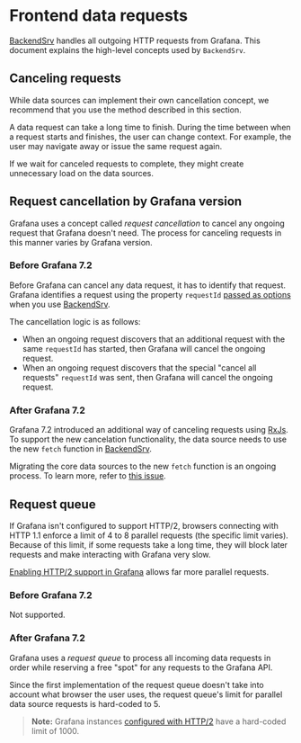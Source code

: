 # Frontend data requests

[BackendSrv](https://github.com/grafana/grafana/blob/main/packages/grafana-runtime/src/services/backendSrv.ts) handles all outgoing HTTP requests from Grafana. This document explains the high-level concepts used by `BackendSrv`.

## Canceling requests

While data sources can implement their own cancellation concept, we recommend that you use the method described in this section.

A data request can take a long time to finish. During the time between when a request starts and finishes, the user can change context. For example, the user may navigate away or issue the same request again.

If we wait for canceled requests to complete, they might create unnecessary load on the data sources.

## Request cancellation by Grafana version

Grafana uses a concept called _request cancellation_ to cancel any ongoing request that Grafana doesn't need. The process for canceling requests in this manner varies by Grafana version.

### Before Grafana 7.2

Before Grafana can cancel any data request, it has to identify that request. Grafana identifies a request using the property `requestId` [passed as options](https://github.com/grafana/grafana/blob/main/packages/grafana-runtime/src/services/backendSrv.ts#L47) when you use [BackendSrv](https://github.com/grafana/grafana/blob/main/packages/grafana-runtime/src/services/backendSrv.ts).

The cancellation logic is as follows:

- When an ongoing request discovers that an additional request with the same `requestId` has started, then Grafana will cancel the ongoing request.
- When an ongoing request discovers that the special "cancel all requests" `requestId` was sent, then Grafana will cancel the ongoing request.

### After Grafana 7.2

Grafana 7.2 introduced an additional way of canceling requests using [RxJs](https://github.com/ReactiveX/rxjs). To support the new cancelation functionality, the data source needs to use the new `fetch` function in [BackendSrv](https://github.com/grafana/grafana/blob/main/packages/grafana-runtime/src/services/backendSrv.ts).

Migrating the core data sources to the new `fetch` function is an ongoing process. To learn more, refer to [this issue](https://github.com/grafana/grafana/issues/27222).

## Request queue

If Grafana isn't configured to support HTTP/2, browsers connecting with HTTP 1.1 enforce a limit of 4 to 8 parallel requests (the specific limit varies). Because of this limit, if some requests take a long time, they will block later requests and make interacting with Grafana very slow.

[Enabling HTTP/2 support in Grafana](https://grafana.com/docs/grafana/latest/administration/configuration/#protocol) allows far more parallel requests.

### Before Grafana 7.2

Not supported.

### After Grafana 7.2

Grafana uses a _request queue_ to process all incoming data requests in order while reserving a free "spot" for any requests to the Grafana API.

Since the first implementation of the request queue doesn't take into account what browser the user uses, the request queue's limit for parallel data source requests is hard-coded to 5.

> **Note:** Grafana instances [configured with HTTP/2](https://grafana.com/docs/grafana/latest/administration/configuration/#protocol) have a hard-coded limit of 1000.
